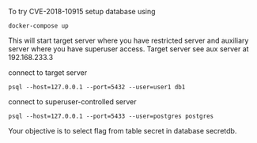 To try CVE-2018-10915 setup database using
```
docker-compose up
```
This will start target server where you have restricted server and auxiliary server where you have superuser access.
Target server see aux server at 192.168.233.3

connect to target server
```
psql --host=127.0.0.1 --port=5432 --user=user1 db1
```

connect to superuser-controlled server
```
psql --host=127.0.0.1 --port=5433 --user=postgres postgres
```
Your objective is to select flag from table secret in database secretdb.